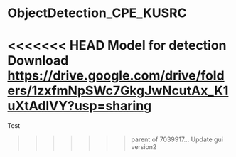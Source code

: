 # ObjectDetection_CPE_KUSRC
<<<<<<< HEAD
Model for detection
Download https://drive.google.com/drive/folders/1zxfmNpSWc7GkgJwNcutAx_K1uXtAdlVY?usp=sharing
=======
Test
>>>>>>> parent of 7039917... Update gui version2
